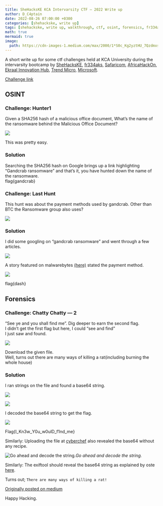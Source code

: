 ```yaml
---
title: SheHacksKE KCA Intervarsity CTF — 2022 Write up
author: D_C4ptain
date: 2022-08-26 07:00:00 +0300
categories: [shehackske, write up]
tags: [shehackske, write up, walkthrough, ctf, osint, forensics, fr334aks, safaricom, africahackon, ekraal, trendmicro,microsoft, ransomware, gandcrab, base64, cyberchef, d_captain, D_C4ptain]
math: true
mermaid: true
image:
  path: https://cdn-images-1.medium.com/max/2000/1*S0c_Kg2yztHU_7QzdmxsMw.png
---
```


A short write up for some ctf challenges held at KCA University during the intervarsity bootcamp by [SheHacksKE](https://www.shehackske.com/), [fr334aks](https://fr334aks.github.io/), [Safaricom](https://www.safaricom.co.ke/), [AfricaHackOn](https://africahackon.com/), [Ekraal Innovation Hub](https://ekraal.org/), [Trend Micro](https://www.trendmicro.com/en_za/business.html), [Microsoft](https://www.microsoft.com/en-us/).

[Challenge link](https://kca.ciphercode.dev/)

## OSINT
### Challenge: Hunter1

Given a SHA256 hash of a malicious office document,
What’s the name of the ransomware behind the Malicious Office Document?

![](https://cdn-images-1.medium.com/max/2000/1*q8uUj_15V677nDChFy1mcA.png)

This was pretty easy.

### Solution

Searching the SHA256 hash on Google brings up a link highlighting “Gandcrab ransomware” and that’s it, you have hunted down the name of the ransomware.  
flag{gandcrab}

### Challenge: Last Hunt

This hunt was about the payment methods used by gandcrab.
Other than BTC the Ransomware group also uses?

![](https://cdn-images-1.medium.com/max/2000/1*ZJ1-g4-Pxs5B0PAbUAhwUw.png)

### Solution

I did some googling on “gandcrab ransomware” and went through a few articles.

![](https://cdn-images-1.medium.com/max/2000/1*Wu7edNSyipaTSKP5il3epA.png)

A story featured on malwarebytes [(here)](https://www.malwarebytes.com/gandcrab) stated the payment method.

![](https://cdn-images-1.medium.com/max/2040/1*zNyQ5DDRDlPv908jxuDlPA.png)

flag{dash}


## Forensics
### Challenge: Chatty Chatty — 2

“See ye and you shall find me”. Dig deeper to earn the second flag.  
I didn’t get the first flag but here, I could “see and find”  
I just saw and found.

![](https://cdn-images-1.medium.com/max/2000/1*7TLw6eHDumUxoovpMBztWw.png)

Download the given file.  
Well, turns out there are many ways of killing a rat(including burning the whole house)

### Solution

I ran strings on the file and found a base64 string.

![](https://cdn-images-1.medium.com/max/2000/1*GHYDRC3A-LNJ6G1Eq-95bg.png)

![](https://cdn-images-1.medium.com/max/2000/1*HnJD5_AZfF04r2MQQzhNag.png)

I decoded the base64 string to get the flag.

![](https://cdn-images-1.medium.com/max/2000/1*xyVYIdzOd3uGoityyVuFgQ.png)

Flag{I_Kn3w_Y0u_w0ulD_f1nd_me}

Similarly:
Uploading the file at [cyberchef](https://gchq.github.io/CyberChef/) also revealed the base64 without any recipe.

![Go ahead and decode the string.](https://cdn-images-1.medium.com/max/2712/1*Hh81xDWr9XZ0uRJfEms3cA.png)*Go ahead and decode the string.*

Similarly:
The exiftool should reveal the base64 string as explained by oste [here](https://05t3.github.io/posts/SheHacksInterUniCTF/).

Turns out; `There are many ways of killing a rat!`

[Originally posted on medium](https://d-captain.medium.com/shehackske-kca-intervarsity-ctf-2022-write-up-742226eb18f3)

Happy Hacking.
